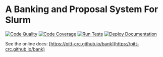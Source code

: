 # A Banking and Proposal System For Slurm

[![Code Quality](https://app.codacy.com/project/badge/Grade/e964afceb32c4f6ea10425e8cabd0d44)](https://www.codacy.com/gh/pitt-crc/bank/dashboard?utm_source=github.com&amp;utm_medium=referral&amp;utm_content=pitt-crc/bank&amp;utm_campaign=Badge_Grade)
[![Code Coverage](https://app.codacy.com/project/badge/Coverage/e964afceb32c4f6ea10425e8cabd0d44)](https://www.codacy.com/gh/pitt-crc/bank/dashboard?utm_source=github.com&utm_medium=referral&utm_content=pitt-crc/bank&utm_campaign=Badge_Coverage)
[![Run Tests](https://github.com/pitt-crc/bank/actions/workflows/Unittests.yml/badge.svg)](https://github.com/pitt-crc/bank/actions/workflows/Unittests.yml)
[![Deploy Documentation](https://github.com/pitt-crc/bank/actions/workflows/DeployDocs.yml/badge.svg)](https://github.com/pitt-crc/bank/actions/workflows/DeployDocs.yml)

See the online docs: [https://pitt-crc.github.io/bank](https://pitt-crc.github.io/bank)
